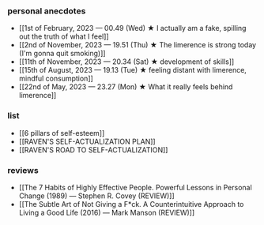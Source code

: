 ### personal anecdotes
- [[1st of February, 2023 — 00.49 (Wed) ★ I actually am a fake, spilling out the truth of what I feel]]
- [[2nd of November, 2023 — 19.51 (Thu) ★ The limerence is strong today (I'm gonna quit smoking)]]
- [[11th of November, 2023 — 20.34 (Sat) ★ development of skills]]
- [[15th of August, 2023 — 19.13 (Tue) ★ feeling distant with limerence, mindful consumption]]
- [[22nd of May, 2023 — 23.27 (Mon) ★ What it really feels behind limerence]] 
### list
- [[6 pillars of self-esteem]]
- [[RAVEN'S SELF-ACTUALIZATION PLAN]]
- [[RAVEN'S ROAD TO SELF-ACTUALIZATION]]
### reviews
- [[The 7 Habits of Highly Effective People. Powerful Lessons in Personal Change (1989) — Stephen R. Covey (REVIEW)]]
- [[The Subtle Art of Not Giving a F*ck. A Counterintuitive Approach to Living a Good Life (2016) — Mark Manson (REVIEW)]]